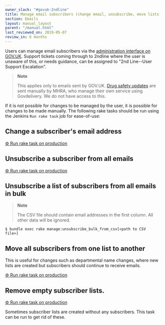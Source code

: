```yaml
---
owner_slack: "#govuk-2ndline"
title: Manage email subscribers (change email, unsubscribe, move lists)
section: Emails
layout: manual_layout
parent: "/manual.html"
last_reviewed_on: 2019-05-07
review_in: 6 months
---
```


Users can manage email subscribers via the [administration interface on GOV.UK][email-manage].
Support tickets coming through to 2ndline where the user is unaware of this,
or needs guidance, can be assigned to "2nd Line--User Support Escalation".

> **Note**
>
> This applies only to emails sent by GOV.UK.
> [Drug safety updates][drug-updates] are sent manually by MHRA, who manage
> their own service using Govdelivery. We do not have access to this.

If it is not possible for changes to be managed by the user, it is
possible for changes to be made manually. The following rake tasks
should be run using the Jenkins `Run rake task` job for ease-of-use:

## Change a subscriber's email address

[⚙ Run rake task on production][change]

## Unsubscribe a subscriber from all emails

[⚙ Run rake task on production][unsub]

## Unsubscribe a list of subscribers from all emails in bulk

> **Note**
>
> The CSV file should contain email addresses in the first column. All other data will be ignored.

```shell
$ bundle exec rake manage:unsubscribe_bulk_from_csv[<path to CSV file>]
```

## Move all subscribers from one list to another

This is useful for changes such as departmental name changes, where new lists are created but subscribers should continue to receive emails.

[⚙ Run rake task on production][move]

## Remove empty subscriber lists.

[⚙ Run rake task on production][clean]

Sometimes subscriber lists are created without any subscribers. This task can be run to get rid of these.


[email-manage]: https://www.gov.uk/email/manage
[drug-updates]: https://www.gov.uk/drug-safety-update
[change]: https://deploy.publishing.service.gov.uk/job/run-rake-task/parambuild/?TARGET_APPLICATION=email-alert-api&MACHINE_CLASS=email_alert_api&RAKE_TASK=manage:change_email_address[from@example.org,to@example.org]
[unsub]: https://deploy.publishing.service.gov.uk/job/run-rake-task/parambuild/?TARGET_APPLICATION=email-alert-api&MACHINE_CLASS=email_alert_api&RAKE_TASK=manage:unsubscribe_single[email@example.org]
[move]: https://deploy.publishing.service.gov.uk/job/run-rake-task/parambuild/?TARGET_APPLICATION=email-alert-api&MACHINE_CLASS=email_alert_api&RAKE_TASK=manage:move_all_subscribers[<slug-of-old-list>,<slug-of-new-list>]
[clean]: https://deploy.publishing.service.gov.uk/job/run-rake-task/parambuild/?TARGET_APPLICATION=email-alert-api&MACHINE_CLASS=email_alert_api&RAKE_TASK=clean:remove_empty_subscriberlists%20DRY_RUN=no
